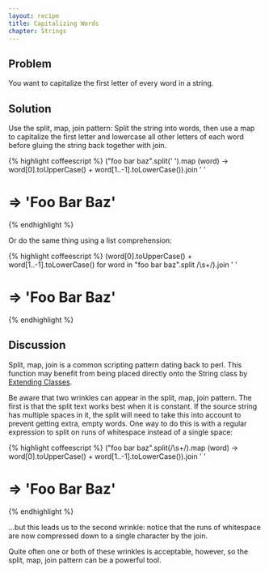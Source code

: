```yaml
---
layout: recipe
title: Capitalizing Words
chapter: Strings
---
```

## Problem

You want to capitalize the first letter of every word in a string.

## Solution

Use the split, map, join pattern: Split the string into words, then use a map to capitalize the first letter and lowercase all other letters of each word before gluing the string back together with join.

{% highlight coffeescript %}
("foo bar baz".split(' ').map (word) -> word[0].toUpperCase() + word[1..-1].toLowerCase()).join ' '
# => 'Foo Bar Baz'
{% endhighlight %}

Or do the same thing using a list comprehension:

{% highlight coffeescript %}
(word[0].toUpperCase() + word[1..-1].toLowerCase() for word in "foo   bar   baz".split /\s+/).join ' '
# => 'Foo Bar Baz'
{% endhighlight %}

## Discussion

Split, map, join is a common scripting pattern dating back to perl. This function may benefit from being placed directly onto the String class by [Extending Classes](/chapters/objects/extending-classes).

Be aware that two wrinkles can appear in the split, map, join pattern. The first is that the split text works best when it is constant. If the source string has multiple spaces in it, the split will need to take this into account to prevent getting extra, empty words. One way to do this is with a regular expression to split on runs of whitespace instead of a single space:

{% highlight coffeescript %}
("foo    bar    baz".split(/\s+/).map (word) -> word[0].toUpperCase() + word[1..-1].toLowerCase()).join ' '
# => 'Foo Bar Baz'
{% endhighlight %}

...but this leads us to the second wrinkle: notice that the runs of whitespace are now compressed down to a single character by the join.

Quite often one or both of these wrinkles is acceptable, however, so the split, map, join pattern can be a powerful tool.
